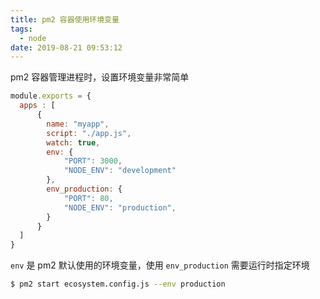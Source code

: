 ```yaml
---
title: pm2 容器使用环境变量
tags:
  - node
date: 2019-08-21 09:53:12
---
```



pm2 容器管理进程时，设置环境变量非常简单

<!-- more -->
<!-- toc -->

```javascript
module.exports = {
  apps : [
      {
        name: "myapp",
        script: "./app.js",
        watch: true,
        env: {
            "PORT": 3000,
            "NODE_ENV": "development"
        },
        env_production: {
            "PORT": 80,
            "NODE_ENV": "production",
        }
      }
  ]
}
```

`env` 是 pm2 默认使用的环境变量，使用 `env_production`  需要运行时指定环境

```bash
$ pm2 start ecosystem.config.js --env production
```
